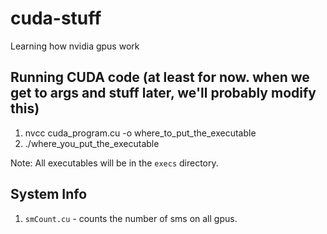 # cuda-stuff
Learning how nvidia gpus work

## Running CUDA code (at least for now. when we get to args and stuff later, we'll probably modify this)

1. nvcc cuda_program.cu -o where_to_put_the_executable
2. ./where_you_put_the_executable

Note: All executables will be in the `execs` directory.

## System Info

1. `smCount.cu` - counts the number of sms on all gpus.




